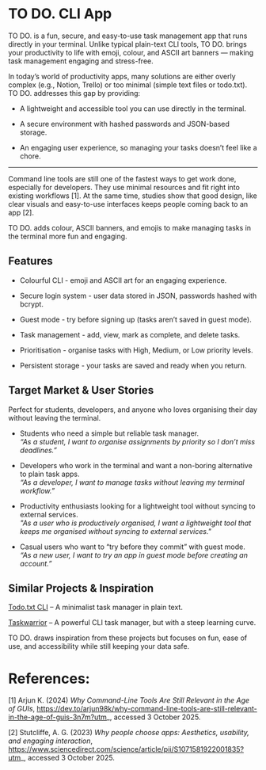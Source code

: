 # TO DO. CLI App

TO DO. is a fun, secure, and easy-to-use task management app that runs directly in your terminal.
Unlike typical plain-text CLI tools, TO DO. brings your productivity to life with emoji, colour, and ASCII art banners — making task management engaging and stress-free.

In today’s world of productivity apps, many solutions are either overly complex (e.g., Notion, Trello) or too minimal (simple text files or todo.txt). TO DO. addresses this gap by providing:
* A lightweight and accessible tool you can use directly in the terminal.

* A secure environment with hashed passwords and JSON-based storage.

* An engaging user experience, so managing your tasks doesn’t feel like a chore.
<hr>

Command line tools are still one of the fastest ways to get work done, especially for developers. They use minimal resources and fit right into existing workflows [1]. At the same time, studies show that good design, like clear visuals and easy-to-use interfaces  keeps people coming back to an app [2].

TO DO. adds colour, ASCII banners, and emojis to make managing tasks in the terminal more fun and engaging.

## Features

* Colourful CLI - emoji and ASCII art for an engaging experience.

* Secure login system - user data stored in JSON, passwords hashed with bcrypt.

* Guest mode - try before signing up (tasks aren’t saved in guest mode).

* Task management - add, view, mark as complete, and delete tasks.

* Prioritisation - organise tasks with High, Medium, or Low priority levels.

* Persistent storage - your tasks are saved and ready when you return.

## Target Market & User Stories
Perfect for students, developers, and anyone who loves organising their day without leaving the terminal.

* Students who need a simple but reliable task manager.<br>
*“As a student, I want to organise assignments by priority so I don’t miss deadlines.”*

* Developers who work in the terminal and want a non-boring alternative to plain task apps.<br>
*“As a developer, I want to manage tasks without leaving my terminal workflow.”*

* Productivity enthusiasts looking for a lightweight tool without syncing to external services.<br>
*"As a user who is productively organised, I want a lightweight tool that keeps me organised without syncing to external services."*

* Casual users who want to “try before they commit” with guest mode. <br>
*“As a new user, I want to try an app in guest mode before creating an account.”*

## Similar Projects & Inspiration

[Todo.txt CLI](http://todotxt.org/) – A minimalist task manager in plain text.

[Taskwarrior](https://taskwarrior.org/) – A powerful CLI task manager, but with a steep learning curve.

TO DO. draws inspiration from these projects but focuses on fun, ease of use, and accessibility while still keeping your data safe.

# References:
[1] Arjun K. (2024) *Why Command-Line Tools Are Still Relevant in the Age of GUIs*, https://dev.to/arjun98k/why-command-line-tools-are-still-relevant-in-the-age-of-guis-3n7m?utm_, accessed 3 October 2025.

[2] Stutcliffe, A. G. (2023) *Why people choose apps: Aesthetics, usability, and engaging interaction*, https://www.sciencedirect.com/science/article/pii/S1071581922001835?utm_, accessed 3 October 2025.